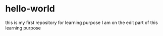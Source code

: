 # hello-world
this is my first repository for learning purpose
I am on the edit part of this learning purpose
